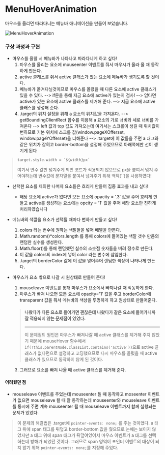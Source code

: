 # MenuHoverAnimation
마우스를 올리면 따라다니는 메뉴바 애니메이션을 만들어 보았습니다.

![MenuHoverAnimation](https://user-images.githubusercontent.com/61913417/104996853-f4344980-5a6b-11eb-8de9-31ced26bde9a.gif)

### 구상 과정과 구현
- 마우스를 올릴 시 메뉴바가 나타나고 따라다니게 하고 싶다!
	1. 마우스를 올리는 요소에 mouseenter 이벤트를 줘서 마우시가 올라 올 때 동작하게 만든다.
    2. active 클래스를 줘서 active 클래스가 있는 요소에 메뉴바가 생기도록 할 것이다.
	3. 메뉴바가 옮겨다닐것이므로 마우스를 올렸을 때 다른 요소에 active 클래스가 있을 수 있다.
   	--> if문을 통해 지금 요소에 active가 있는지 검사!
   	--> 없다면 active가 있는 요소에 active 클래스를 제거해 준다.
   	--> 지금 요소에 active 클래스를 생성해 준다.
	4. .target의 위치 설정을 위해 a 요소의 위치값을 가져온다.
    --> getBoundingClientRect 함수를 이용해 a 요소의 가로 너비와 세로 너비를 가져온다
    --> left 값과 top 값도 가져오는데 여기서는 스크롤이 생길 때 위치값이 변하므로 기본 위치에 스크롤 값(window.pageXOfferset, window.pageYOfferset)을 더해준다
    --> .target에 이 값들을 주면 a 태그와 같은 위치가 잡히고 border-bottom을 설정해 주었으므로 아래쪽에만 선이 생기게 된다
>     target.style.width = `${width}px`
>	여기서 변수 값만 넘겨주게 되면 코드가 적용되지 않으므로 px을 붙여서 넘겨 주어야하는데 변수값에 문자열을 붙여서 넘겨주기 위해 백틱(``)을 사용하였다!


- 선택한 요소를 제외한 나머지 요소들은 흐리게 만들어 집중 효과를 내고 싶다!
	- 해당 요소에 active가 없다면 모든 요소에 opacity = '.3' 값을 주어 흐리게 만들고 active를 생성하는 요소에는 opcity = '1' 값을 주어 해당 요소만 진하게 처리하였습니다
    
- 메뉴바의 색깔을 요소가 선택될 때마다 변하게 만들고 싶다!
	1. colors 라는 변수에 원하는 색깔들을 넣어 배열을 만든다.
	2. Math.random()*colors.length 를 통해 colors에 들어있는 색깔 갯수 만큼의 랜덤한 실수를 생성한다.
	3. Math.floor()를 통해 랜덤했던 실수의 소숫점 숫자들을 버려 정수로 만든다.
	4. 이 값을 colors의 index에 넣어 color 라는 변수에 삽입한다.
	5. .target의 borderColor 값에 이 값을 넣어주어 랜덤한 색상이 나타나게 만든다.
 
- 마우스가 요소 밖으로 나갈 시 원상태로 만들어 준다!
	1. mouseleave 이벤트를 통해 마우스가 요소에서 빠져나갈 때 작동하게 한다.
	2. 마우스가 빠져 나오면 모든 요소에 opacity='1' 값을 주고 borderColor에 transparent 값을 줘서 메뉴바의 색상을 투명하게 하고 원상태로 만들어준다.
	
	
    > #### 나왔다가 다른 요소로 들어가면 괜찮은데 나왔다가 같은 요소에 들어가니까 잘 적용되지 않는 문제점이 있었다.
    > ---
    > 이 문제점의 원인은 마우스가 빠져나갈 때 active 클래스를 제거해 주지 않았기 때문에 mouseHover 함수에서 `if(!this.parentNode.classList.contains('active'))`으로 active 클래스가 없다면으로 설정하고 코딩했으므로 다시 마우스를 올렸을 때 active 클래스가 있으므로 동작하지 않게 된 것이다.
    
    3. 그러므로 요소를 빠져 나올 때 active 클래스를 제거해 준다.
    
#### 어려웠던 점
- mouseleave 이벤트를 주었는데 mouseenter 될 때 동작하고 moseenter 이벤트가 없으면 mouseleave 될 때 잘 동작하는데 mouseenter와 mouseleave 이벤트를 동시에 주면 계속 mouseenter 될 때 mouseleave 이벤트까지 함께 실행되는 문제가 있었다.
> 이 문제의 해결법은 .target에 `pointer-events: none;` 를 주는 것이었다.
a 태그 위에 span 태그를 뒤덮고 border-bottom 값을 줬으므로 눈에는 보이지 않았지만 a 태그 위에 span 태그가 뒤덮여있어서 마우스 이벤트가 a 태그를 선택하는데 방해가 되었던 것이다. 그러므로 span 영역이 포인터 이벤트의 대상이 되지 않기 위해 `pointer-events: none;`를 지정해 주었다.

    
	            
